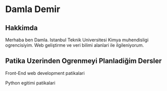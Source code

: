 <h1>Damla Demir</h1>
<h2>Hakkimda</h2>
<p>Merhaba ben Damla. Istanbul Teknik Universitesi Kimya muhendisligi ogrencisiyim. Web geliştirme ve veri bilimi alanlari ile ilgileniyorum.</p>
<!--Iki alt basligimin ayni seviyede olmasini istedigim icin ikisinde de h2 boyutunu kullandim-->
<h2>Patika Uzerinden Ogrenmeyi Planladiğim Dersler</h2>
<!--Paragraflari ayirmak istedigim icin farkli paragraf parantezleri icerisinde yazilarimi konumlandirdim-->
<p>Front-End web development patikalari</p>
<p>Python egitimi patikalari</p>